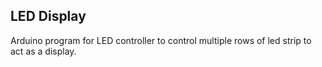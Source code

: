 ## LED Display

Arduino program for LED controller to control multiple rows of led strip to act as a display. 
